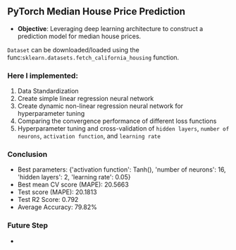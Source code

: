 ## PyTorch Median House Price Prediction
- **Objective**: Leveraging deep learning architecture to construct a prediction model for median house prices.

`Dataset` can be downloaded/loaded using the func:`sklearn.datasets.fetch_california_housing` function. <br>

### Here I implemented:
1. Data Standardization
2. Create simple linear regression neural network
3. Create dynamic non-linear regression neural network for hyperparameter tuning
4. Comparing the convergence performance of different loss functions
5. Hyperparameter tuning and cross-validation of `hidden layers`, `number of neurons`, `activation function`, and `learning rate`
   
### Conclusion
- Best parameters: {'activation function': Tanh(), 'number of neurons': 16, 'hidden layers': 2, 'learning rate': 0.05}
- Best mean CV score (MAPE): 20.5663
- Test score (MAPE): 20.1813
- Test R2 Score: 0.792
- Average Accuracy: 79.82%

### Future Step
- 
